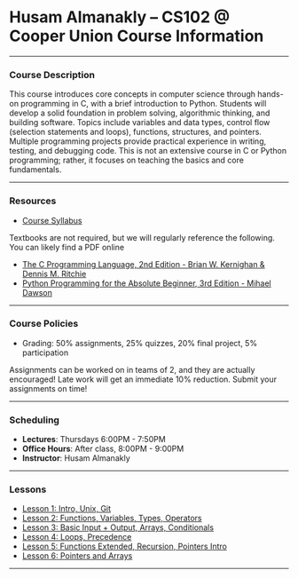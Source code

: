 # Husam Almanakly – CS102 @ Cooper Union Course Information

---
### Course Description
This course introduces core concepts in computer science through hands-on programming in C, with a brief introduction to Python. Students will develop a solid foundation in problem solving, algorithmic thinking, and building software. Topics include variables and data types, control flow (selection statements and loops), functions, structures, and pointers. Multiple programming projects provide practical experience in writing, testing, and debugging code. This is not an extensive course in C or Python programming; rather, it focuses on teaching the basics and core fundamentals.

---
### Resources
- [Course Syllabus](https://cooperunion-my.sharepoint.com/:b:/g/personal/h_almanakly_cooper_edu/EZpAPMCf8wFKtmcXVgJOY2ABthHQD-jTOphIHVV9UiK-7A?e=S6aAYm)

Textbooks are not required, but we will regularly reference the following. You can likely find a PDF online
- [The C Programming Language, 2nd Edition - Brian W. Kernighan & Dennis M. Ritchie](https://∂ƒamzn.to/2LovuOa)
- [Python Programming for the Absolute Beginner, 3rd Edition - Mihael Dawson](https://amzn.to/2LkVOIU)

---

### Course Policies
- Grading:  50% assignments, 25% quizzes, 20% final project, 5% participation

Assignments can be worked on in teams of 2, and they are actually encouraged! Late work will get an immediate 10% reduction. Submit your assignments on time!

---

### Scheduling
- **Lectures**: Thursdays 6:00PM - 7:50PM
- **Office Hours**: After class, 8:00PM - 9:00PM
- **Instructor**: Husam Almanakly

---

### Lessons
- [Lesson 1: Intro, Unix, Git](./lessons/CS102%20Lesson%201%20-%20Intro,%20Unix,%20Git.html)  
- [Lesson 2: Functions, Variables, Types, Operators](./lessons/CS102%20Lesson%202%20-%20Functions,%20Variables,%20Types,%20Operators.html)
- [Lesson 3: Basic Input + Output, Arrays, Conditionals](./lessons/CS102%20Lesson%203%20-%20Basic%20Input%20+%20Output,%20Arrays,%20Conditionals.html)
- [Lesson 4: Loops, Precedence](./lessons/CS102%20Lesson%204%20-%20Bitwise%20Operators,%20Loops,%20Precedence.html)
- [Lesson 5: Functions Extended, Recursion, Pointers Intro](./lessons/CS102%20Lesson%205%20-%20Functions%20Extended,%20Recursion,%20Pointers%20Intro.html)
- [Lesson 6: Pointers and Arrays](./lessons/CS102%20Lesson%206%20-%20Pointers%20and%20Arrays.html)

---